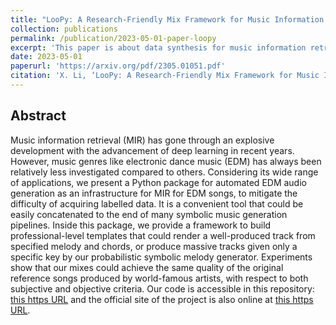```yaml
---
title: "LooPy: A Research-Friendly Mix Framework for Music Information Retrieval on Electronic Dance Music"
collection: publications
permalink: /publication/2023-05-01-paper-loopy
excerpt: 'This paper is about data synthesis for music information retrieval for electronic dance music.'
date: 2023-05-01
paperurl: 'https://arxiv.org/pdf/2305.01051.pdf'
citation: 'X. Li, ‘LooPy: A Research-Friendly Mix Framework for Music Information Retrieval on Electronic Dance Music’, *arXiv [cs.SD]*. 2023.'
---
```

## Abstract
Music information retrieval (MIR) has gone through an explosive development with the advancement of deep learning in recent years. However, music genres like electronic dance music (EDM) has always been relatively less investigated compared to others. Considering its wide range of applications, we present a Python package for automated EDM audio generation as an infrastructure for MIR for EDM songs, to mitigate the difficulty of acquiring labelled data. It is a convenient tool that could be easily concatenated to the end of many symbolic music generation pipelines. Inside this package, we provide a framework to build professional-level templates that could render a well-produced track from specified melody and chords, or produce massive tracks given only a specific key by our probabilistic symbolic melody generator. Experiments show that our mixes could achieve the same quality of the original reference songs produced by world-famous artists, with respect to both subjective and objective criteria. Our code is accessible in this repository: [this https URL](https://github.com/Gariscat/loopy) and the official site of the project is also online at [this https URL](https://loopy4edm.com/).
